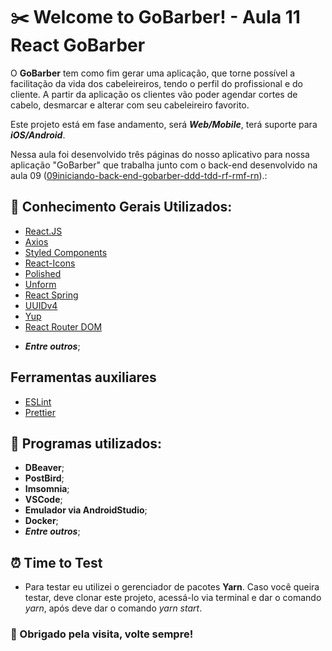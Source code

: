 # :scissors: Welcome to GoBarber! - Aula 11 React GoBarber

O **GoBarber** tem como fim gerar uma aplicação, que torne possível a facilitação da vida dos cabeleireiros, tendo o perfil do profissional e do cliente. A partir da aplicação os clientes vão poder agendar cortes de cabelo, desmarcar e alterar com seu cabeleireiro favorito.

Este projeto está em fase andamento, será ***Web/Mobile***, terá suporte para ***iOS/Android***.

Nessa aula foi desenvolvido três páginas do nosso aplicativo para nossa aplicação "GoBarber" que trabalha junto com o back-end desenvolvido na aula 09 ([09iniciando-back-end-gobarber-ddd-tdd-rf-rmf-rn](https://github.com/willbp/Bootcamp-GoStack11-rocketseat/tree/master/Nivel04/10finalizando-back-end-gobarber)).:

## :book: Conhecimento Gerais Utilizados:

* [React.JS]([https://pt-br.reactjs.org/](https://pt-br.reactjs.org/))
* [Axios](https://github.com/axios/axios)
* [Styled Components](https://styled-components.com/)
* [React-Icons](https://react-icons.github.io/react-icons/)
* [Polished](https://polished.js.org/)
* [Unform](https://github.com/Rocketseat/unform)
* [React Spring](https://www.react-spring.io/)
* [UUIDv4](https://github.com/thenativeweb/uuidv4)
* [Yup](https://github.com/jquense/yup)
* [React Router DOM](https://github.com/ReactTraining/react-router/tree/master/packages/react-router-dom)
- ***Entre outros***;

## Ferramentas auxiliares

* [ESLint](https://eslint.org/)
* [Prettier](https://prettier.io/)


## :wrench: Programas utilizados:

- **DBeaver**;
- **PostBird**;
- **Imsomnia**;
- **VSCode**;
- **Emulador via AndroidStudio**;
- **Docker**;
- ***Entre outros***;


## :alarm_clock: Time to Test

* Para testar eu utilizei o gerenciador de pacotes **Yarn**. Caso você queira testar, deve clonar este projeto, acessá-lo via terminal e dar o comando *yarn*, após deve dar o comando *yarn start*.


### :heart_decoration: Obrigado pela visita, volte sempre!

